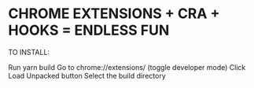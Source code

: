 # CHROME EXTENSIONS + CRA + HOOKS = ENDLESS FUN

TO INSTALL:

Run yarn build
Go to chrome://extensions/ (toggle developer mode)
Click Load Unpacked button
Select the build directory

